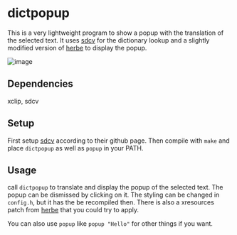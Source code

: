 # dictpopup

This is a very lightweight program to show a popup with the translation of the selected text. It uses [sdcv](https://github.com/Dushistov/sdcv) for the dictionary lookup and a slightly modified version of [herbe](https://github.com/dudik/herbe) to display the popup.

![image](https://github.com/GenjiFujimoto/dictpopup/assets/50422430/c4a3663b-fd91-4a66-95ad-f1528071c932)

## Dependencies
xclip, sdcv

## Setup
First setup [sdcv](https://github.com/Dushistov/sdcv) according to their github page.
Then compile with `make` and place `dictpopup` as well as `popup` in your PATH.

## Usage
call `dictpopup` to translate and display the popup of the selected text. The
popup can be dismissed by clicking on it.
The styling can be changed in `config.h`, but it has the be recompiled then.
There is also a xresources patch from [herbe](https://github.com/dudik/herbe)
that you could try to apply.

You can also use `popup` like `popup "Hello"` for other things if you want.
